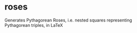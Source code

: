 # roses
Generates Pythagorean Roses, i.e. nested squares representing Pythagorean triples, in LaTeX

